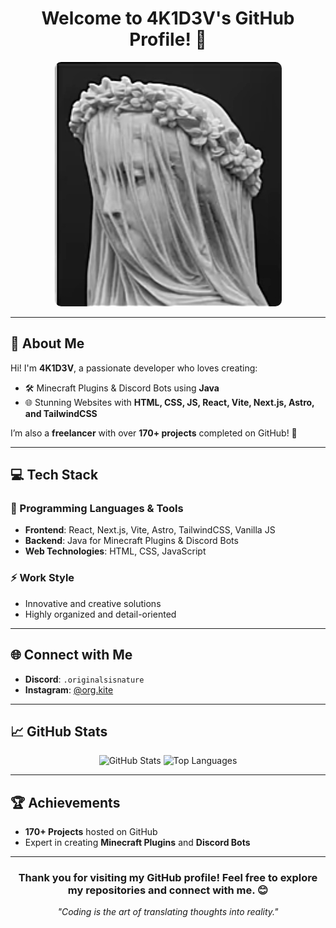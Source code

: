<h1 align="center">Welcome to 4K1D3V's GitHub Profile! 🌟</h1>

<p align="center">
  <img src="logo.jpeg" alt="logo" style="border-radius: 10px;"/>
</p>

---

## 👋 About Me

Hi! I'm **4K1D3V**, a passionate developer who loves creating:
- 🛠️ Minecraft Plugins & Discord Bots using **Java**
- 🌐 Stunning Websites with **HTML, CSS, JS, React, Vite, Next.js, Astro, and TailwindCSS**

I’m also a **freelancer** with over **170+ projects** completed on GitHub! 🚀

---

## 💻 Tech Stack

### 🌟 Programming Languages & Tools
- **Frontend**: React, Next.js, Vite, Astro, TailwindCSS, Vanilla JS
- **Backend**: Java for Minecraft Plugins & Discord Bots
- **Web Technologies**: HTML, CSS, JavaScript

### ⚡ Work Style
- Innovative and creative solutions
- Highly organized and detail-oriented

---

## 🌐 Connect with Me

- **Discord**: `.originalsisnature`
- **Instagram**: [@org.kite](https://www.instagram.com/org.kite/)

---

## 📈 GitHub Stats

<!-- Add dynamic stats widgets -->
<p align="center">
  <img src="https://github-readme-stats.vercel.app/api?username=4K1D3V&show_icons=true&theme=radical" alt="GitHub Stats" width="400"/>
  <img src="https://github-readme-stats.vercel.app/api/top-langs/?username=4K1D3V&layout=compact&theme=radical" alt="Top Languages" width="400"/>
</p>

---

## 🏆 Achievements
- **170+ Projects** hosted on GitHub
- Expert in creating **Minecraft Plugins** and **Discord Bots**

---

<div align="center">
  <h3>Thank you for visiting my GitHub profile! Feel free to explore my repositories and connect with me. 😊</h3>
</div>

<p align="center">
  <i>"Coding is the art of translating thoughts into reality."</i>
</p>
